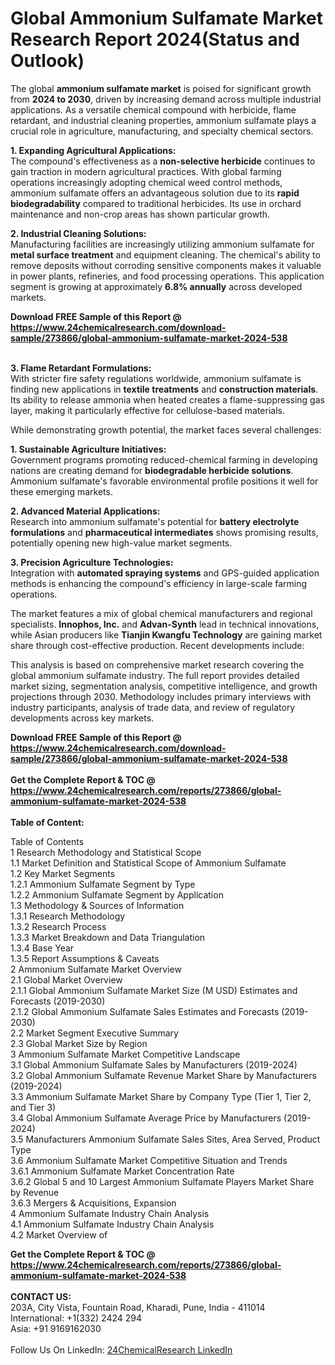 <h1>Global Ammonium Sulfamate Market Research Report 2024(Status and Outlook)</h1><p>The global <strong>ammonium sulfamate market</strong> is poised for significant growth from <strong>2024 to 2030</strong>, driven by increasing demand across multiple industrial applications. As a versatile chemical compound with herbicide, flame retardant, and industrial cleaning properties, ammonium sulfamate plays a crucial role in agriculture, manufacturing, and specialty chemical sectors.</p><p><strong>1. Expanding Agricultural Applications:</strong><br>
The compound's effectiveness as a <strong>non-selective herbicide</strong> continues to gain traction in modern agricultural practices. With global farming operations increasingly adopting chemical weed control methods, ammonium sulfamate offers an advantageous solution due to its <strong>rapid biodegradability</strong> compared to traditional herbicides. Its use in orchard maintenance and non-crop areas has shown particular growth.</p><p><strong>2. Industrial Cleaning Solutions:</strong><br>
Manufacturing facilities are increasingly utilizing ammonium sulfamate for <strong>metal surface treatment</strong> and equipment cleaning. The chemical's ability to remove deposits without corroding sensitive components makes it valuable in power plants, refineries, and food processing operations. This application segment is growing at approximately <strong>6.8% annually</strong> across developed markets.</p><div><b>Download FREE Sample of this Report @ 
            <a href="https://www.24chemicalresearch.com/download-sample/273866/global-ammonium-sulfamate-market-2024-538">
            https://www.24chemicalresearch.com/download-sample/273866/global-ammonium-sulfamate-market-2024-538</a></b></div><br><p><strong>3. Flame Retardant Formulations:</strong><br>
With stricter fire safety regulations worldwide, ammonium sulfamate is finding new applications in <strong>textile treatments</strong> and <strong>construction materials</strong>. Its ability to release ammonia when heated creates a flame-suppressing gas layer, making it particularly effective for cellulose-based materials.</p><p>While demonstrating growth potential, the market faces several challenges:</p><p><strong>1. Sustainable Agriculture Initiatives:</strong><br>
Government programs promoting reduced-chemical farming in developing nations are creating demand for <strong>biodegradable herbicide solutions</strong>. Ammonium sulfamate's favorable environmental profile positions it well for these emerging markets.</p><p><strong>2. Advanced Material Applications:</strong><br>
Research into ammonium sulfamate's potential for <strong>battery electrolyte formulations</strong> and <strong>pharmaceutical intermediates</strong> shows promising results, potentially opening new high-value market segments.</p><p><strong>3. Precision Agriculture Technologies:</strong><br>
Integration with <strong>automated spraying systems</strong> and GPS-guided application methods is enhancing the compound's efficiency in large-scale farming operations.</p><p>The market features a mix of global chemical manufacturers and regional specialists. <strong>Innophos, Inc.</strong> and <strong>Advan-Synth</strong> lead in technical innovations, while Asian producers like <strong>Tianjin Kwangfu Technology</strong> are gaining market share through cost-effective production. Recent developments include:</p><p>This analysis is based on comprehensive market research covering the global ammonium sulfamate industry. The full report provides detailed market sizing, segmentation analysis, competitive intelligence, and growth projections through 2030. Methodology includes primary interviews with industry participants, analysis of trade data, and review of regulatory developments across key markets.</p><div><b>Download FREE Sample of this Report @ 
            <a href="https://www.24chemicalresearch.com/download-sample/273866/global-ammonium-sulfamate-market-2024-538">
            https://www.24chemicalresearch.com/download-sample/273866/global-ammonium-sulfamate-market-2024-538</a></b></div><br><div><b>Get the Complete Report & TOC @ 
            <a href="https://www.24chemicalresearch.com/reports/273866/global-ammonium-sulfamate-market-2024-538">
            https://www.24chemicalresearch.com/reports/273866/global-ammonium-sulfamate-market-2024-538</a></b></div><br>
            <b>Table of Content:</b><p>Table of Contents<br />
1 Research Methodology and Statistical Scope<br />
1.1 Market Definition and Statistical Scope of Ammonium Sulfamate<br />
1.2 Key Market Segments<br />
1.2.1 Ammonium Sulfamate Segment by Type<br />
1.2.2 Ammonium Sulfamate Segment by Application<br />
1.3 Methodology & Sources of Information<br />
1.3.1 Research Methodology<br />
1.3.2 Research Process<br />
1.3.3 Market Breakdown and Data Triangulation<br />
1.3.4 Base Year<br />
1.3.5 Report Assumptions & Caveats<br />
2 Ammonium Sulfamate Market Overview<br />
2.1 Global Market Overview<br />
2.1.1 Global Ammonium Sulfamate Market Size (M USD) Estimates and Forecasts (2019-2030)<br />
2.1.2 Global Ammonium Sulfamate Sales Estimates and Forecasts (2019-2030)<br />
2.2 Market Segment Executive Summary<br />
2.3 Global Market Size by Region<br />
3 Ammonium Sulfamate Market Competitive Landscape<br />
3.1 Global Ammonium Sulfamate Sales by Manufacturers (2019-2024)<br />
3.2 Global Ammonium Sulfamate Revenue Market Share by Manufacturers (2019-2024)<br />
3.3 Ammonium Sulfamate Market Share by Company Type (Tier 1, Tier 2, and Tier 3)<br />
3.4 Global Ammonium Sulfamate Average Price by Manufacturers (2019-2024)<br />
3.5 Manufacturers Ammonium Sulfamate Sales Sites, Area Served, Product Type<br />
3.6 Ammonium Sulfamate Market Competitive Situation and Trends<br />
3.6.1 Ammonium Sulfamate Market Concentration Rate<br />
3.6.2 Global 5 and 10 Largest Ammonium Sulfamate Players Market Share by Revenue<br />
3.6.3 Mergers & Acquisitions, Expansion<br />
4 Ammonium Sulfamate Industry Chain Analysis<br />
4.1 Ammonium Sulfamate Industry Chain Analysis<br />
4.2 Market Overview of</p><div><b>Get the Complete Report & TOC @ 
            <a href="https://www.24chemicalresearch.com/reports/273866/global-ammonium-sulfamate-market-2024-538">
            https://www.24chemicalresearch.com/reports/273866/global-ammonium-sulfamate-market-2024-538</a></b></div><br><b>CONTACT US:</b><br>
            203A, City Vista, Fountain Road, Kharadi, Pune, India - 411014<br>
            International: +1(332) 2424 294<br>
            Asia: +91 9169162030 <br><br>
            Follow Us On LinkedIn: <a href="https://www.linkedin.com/company/24chemicalresearch/">24ChemicalResearch LinkedIn</a>